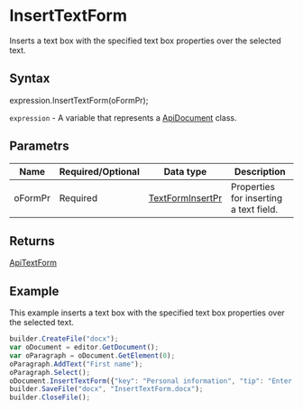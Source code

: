 # InsertTextForm

Inserts a text box with the specified text box properties over the selected text.

## Syntax

expression.InsertTextForm(oFormPr);

`expression` - A variable that represents a [ApiDocument](../ApiDocument.md) class.

## Parametrs

| **Name** | **Required/Optional** | **Data type** | **Description** |
| ------------- | ------------- | ------------- | ------------- |
| oFormPr | Required | [TextFormInsertPr](../../../Enumerations/TextFormInsertPr.md) | Properties for inserting a text field. |

## Returns

[ApiTextForm](../../../Word/ApiTextForm/ApiTextForm.md)

## Example

This example inserts a text box with the specified text box properties over the selected text.

```javascript
builder.CreateFile("docx");
var oDocument = editor.GetDocument();
var oParagraph = oDocument.GetElement(0);
oParagraph.AddText("First name");
oParagraph.Select();
oDocument.InsertTextForm({"key": "Personal information", "tip": "Enter your first name", "required": true, "placeholder": "Name", "comb": true, "maxCharacters": 10, "cellWidth": 3, "multiLine": false, "autoFit": false, "placeholderFromSelection": true, "keepSelectedTextInForm": false});
builder.SaveFile("docx", "InsertTextForm.docx");
builder.CloseFile();
```